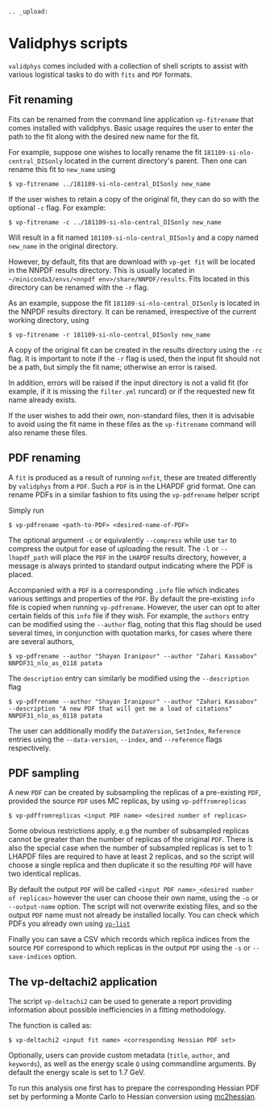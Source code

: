 ```eval_rst
.. _upload:
```
Validphys scripts
=================

`validphys` comes included with a collection of shell scripts to assist with various logistical
tasks to do with `fits` and `PDF` formats. 

## Fit renaming

Fits can be renamed from the command line application `vp-fitrename` that comes installed
with validphys. Basic usage requires the user to enter the path to the fit along with the desired
new name for the fit.

For example, suppose one wishes to locally rename the fit `181109-si-nlo-central_DISonly`
located in the current directory's parent. Then one can rename this fit to `new_name` using

```
$ vp-fitrename ../181109-si-nlo-central_DISonly new_name
```

If the user wishes to retain a copy of the original fit, they can do so with the optional
`-c` flag. For example:

```
$ vp-fitrename -c ../181109-si-nlo-central_DISonly new_name
```

Will result in a fit named `181109-si-nlo-central_DISonly` and a copy named `new_name` in the 
original directory.

However, by default, fits that are download with `vp-get fit` will be located in the NNPDF results
directory. This is usually located in `~/miniconda3/envs/<nnpdf env>/share/NNPDF/results`. Fits 
located in this directory can be renamed with the `-r` flag. 

As an example, suppose the fit `181109-si-nlo-central_DISonly` is located in the NNPDF results directory.
It can be renamed, irrespective of the current working directory, using 

```
$ vp-fitrename -r 181109-si-nlo-central_DISonly new_name
```

A copy of the original fit can be created in the results directory using the `-rc` flag. It is important to
note if the `-r` flag is used, then the input fit should not be a path, but simply the fit name; otherwise an
error is raised.

In addition, errors will be raised if the input directory is not a valid fit (for example, if it is missing the
`filter.yml` runcard) or if the requested new fit name already exists.

If the user wishes to add their own, non-standard files, then it is advisable to avoid using the fit name in these
files as the `vp-fitrename` command will also rename these files.

## PDF renaming

A `fit` is produced as a result of running `nnfit`, these are treated differently by `validphys` from a `PDF`. Such
a `PDF` is in the LHAPDF grid format. One can rename PDFs in a similar fashion to fits using the `vp-pdfrename` helper
script

Simply run
```
$ vp-pdfrename <path-to-PDF> <desired-name-of-PDF>
```
The optional argument `-c` or equivalently `--compress` while use `tar` to compress the output for ease of uploading
the result. The `-l` or `--lhapdf_path` will place the `PDF` in the `LHAPDF` results directory, however, a message is
always printed to standard output indicating where the PDF is placed.

Accompanied with a `PDF` is a corresponding `.info` file which indicates various settings and properties of the `PDF`.
By default the pre-existing `info` file is copied when running `vp-pdfrename`. However, the user can opt to alter
certain fields of this `info` file if they wish. For example, the `authors` entry can be modified using the `--author` flag,
noting that this flag should be used several times, in conjunction with quotation marks, for cases where there are several authors,
```
$ vp-pdfrename --author "Shayan Iranipour" --author "Zahari Kassabov" NNPDF31_nlo_as_0118 patata
```

The `description` entry can similarly be modified using the `--description` flag
```
$ vp-pdfrename --author "Shayan Iranipour" --author "Zahari Kassabov" --description "A new PDF that will get me a load of citations" NNPDF31_nlo_as_0118 patata
```

The user can additionally modify the `DataVersion`, `SetIndex`, `Reference` entries using the `--data-version`, `--index`, and `--reference`
flags respectively.

## PDF sampling

A new `PDF` can be created by subsampling the replicas of a pre-existing `PDF`,
provided the source `PDF` uses MC replicas, by using `vp-pdffromreplicas`

```
$ vp-pdffromreplicas <input PDF name> <desired number of replicas>
```

Some obvious restrictions apply, e.g the number of subsampled replicas cannot
be greater than the number of replicas of the original `PDF`. There is also
the special case when the number of subsampled replicas is set to 1: LHAPDF
files are required to have at least 2 replicas, and so the script will choose
a single replica and then duplicate it so the resulting `PDF` will have two
identical replicas.

By default the output `PDF` will be called
`<input PDF name>_<desired number of replicas>` however the user can choose
their own name, using the `-o` or `--output-name` option. The script will not
overwrite existing files, and so the output `PDF` name must not already
be installed locally. You can check which PDFs you already own using
[`vp-list`](../tutorials/list-resources.html#using-vp-list)

Finally you can save a CSV which records which replica indices from the source
`PDF` correspond to which replicas in the output `PDF` using the `-s` or
`--save-indices` option.

## The vp-deltachi2 application

The script `vp-deltachi2` can be used to generate a report providing information about possible inefficiencies in a fitting methodology. 

The function is called as:
```
$ vp-deltachi2 <input fit name> <corresponding Hessian PDF set>
```

Optionally, users can provide custom metadata (`title`, `author`, and `keywords`), as well as the energy scale `Q` using commandline arguments. By default the energy scale is set to 1.7 GeV. 

To run this analysis one first has to prepare the corresponding Hessian PDF set by performing a Monte Carlo to Hessian conversion using [mc2hessian](https://github.com/scarrazza/mc2hessian).
